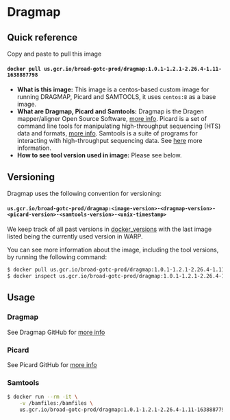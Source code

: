 # Dragmap

## Quick reference

Copy and paste to pull this image

#### `docker pull us.gcr.io/broad-gotc-prod/dragmap:1.0.1-1.2.1-2.26.4-1.11-1638887798`

- __What is this image:__ This image is a centos-based custom image for running DRAGMAP, Picard and SAMTOOLS, it uses `centos:8` as a base image.
- __What are Dragmap, Picard and Samtools:__ Dragmap is the Dragen mapper/aligner Open Source Software, [more info](https://github.com/Illumina/DRAGMAP). Picard is a set of command line tools for manipulating high-throughput sequencing (HTS) data and formats, [more info](https://github.com/broadinstitute/picard). Samtools is a suite of programs for interacting with high-throughput sequencing data. See [here](https://github.com/samtools/samtools) more information.
- __How to see tool version used in image:__ Please see below.

## Versioning

Dragmap uses the following convention for versioning:

#### `us.gcr.io/broad-gotc-prod/dragmap:<image-version>-<dragmap-version>-<picard-version>-<samtools-version>-<unix-timestamp>` 

We keep track of all past versions in [docker_versions](docker_versions.tsv) with the last image listed being the currently used version in WARP.

You can see more information about the image, including the tool versions, by running the following command:

```bash
$ docker pull us.gcr.io/broad-gotc-prod/dragmap:1.0.1-1.2.1-2.26.4-1.11-1638887798
$ docker inspect us.gcr.io/broad-gotc-prod/dragmap:1.0.1-1.2.1-2.26.4-1.11-1638887798
```

## Usage

### Dragmap 

See Dragmap GitHub for [more info](https://github.com/Illumina/DRAGMAP)

### Picard

See Picard GitHub for [more info](https://github.com/broadinstitute/picard)

### Samtools

```bash
$ docker run --rm -it \
    -v /bamfiles:/bamfiles \
    us.gcr.io/broad-gotc-prod/dragmap:1.0.1-1.2.1-2.26.4-1.11-1638887798 samtools view -H /bamfiles/<bam-file>
```